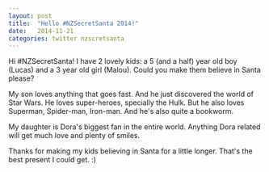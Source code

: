 ```yaml
---
layout: post
title:  "Hello #NZSecretSanta 2014!"
date:   2014-11-21
categories: twitter nzscretsanta
---
```

Hi #NZSecretSanta! I have 2 lovely kids: a 5 (and a half) year old boy (Lucas) and a 3 year old girl (Malou). Could you make them believe in Santa please?

My son loves anything that goes fast. And he just discovered the world of Star Wars. He loves super-heroes, specially the Hulk. But he also loves Superman, Spider-man, Iron-man. And he's also quite a bookworm.

My daughter is Dora's biggest fan in the entire world. Anything Dora related will get much love and plenty of smiles.

Thanks for making my kids believing in Santa for a little longer. That's the best present I could get. :)
